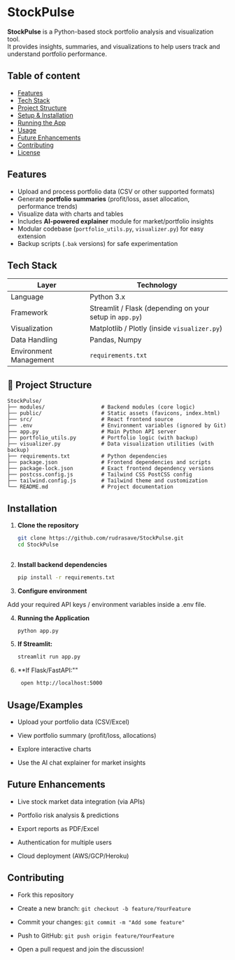 
<!--# StockPulse

**StockPulse** is a Python-based stock portfolio analysis and visualization tool.  
It provides insights, summaries, and visualizations to help users track and understand portfolio performance.


## Table of content 

- [Features](#features)  
- [Tech Stack](#tech-stack)  
- [Project Structure](#project-structure)  
- [Setup & Installation](#setup--installation)  
- [Running the App](#running-the-app)  
- [Usage](#usage)  
- [Future Enhancements](#future-enhancements)  
- [Contributing](#contributing)  
- [License](#license)
## Features

- Upload and process portfolio data (CSV or other supported formats)
- Generate **portfolio summaries** (profit/loss, asset allocation, performance trends)
- Visualize data with charts and tables
- Includes **AI-powered explainer** module for market/portfolio insights
- Modular codebase (`portfolio_utils.py`, `visualizer.py`) for easy extension
- Backup scripts (`.bak` versions) for safe experimentation

## Tech Stack

| Layer     | Technology                      |
|-----------|----------------------------------|
| Language  | Python 3.x           |
| Framework   | Streamlit / Flask (depending on your setup in `app.py`) |
| Visualization   |Matplotlib / Plotly (inside `visualizer.py`)    |
| Data Handling |  Pandas, Numpy          |
|Environment Management | `requirements.txt` |




## 📂 Project Structure

```plaintext
StockPulse/
├── modules/                  # Backend modules (core logic)
├── public/                   # Static assets (favicons, index.html)
├── src/                      # React frontend source
├── .env                      # Environment variables (ignored by Git)
├── app.py                    # Main Python API server
├── portfolio_utils.py        # Portfolio logic (with backup)
├── visualizer.py             # Data visualization utilities (with backup)
├── requirements.txt          # Python dependencies
├── package.json              # Frontend dependencies and scripts
├── package-lock.json         # Exact frontend dependency versions
├── postcss.config.js         # Tailwind CSS PostCSS config
├── tailwind.config.js        # Tailwind theme and customization
└── README.md                 # Project documentation
```

## Installation


1. **Clone the repository**  
   ```bash
   git clone https://github.com/rudrasave/StockPulse.git
   cd StockPulse
    
2. **Install backend dependencies**  
   ```bash
   pip install -r requirements.txt

3. **Configure environment**

Add your required API keys / environment variables inside a .env file.

4. **Running the Application**
    ```bash
    python app.py

5. **If Streamlit:**
    ```bash
    streamlit run app.py

6. **If Flask/FastAPI:""
    ```bash
     open http://localhost:5000


## Usage/Examples
- Upload your portfolio data (CSV/Excel)

- View portfolio summary (profit/loss, allocations)

- Explore interactive charts

- Use the AI chat explainer for market insights


## Future Enhancements

- Live stock market data integration (via APIs)

- Portfolio risk analysis & predictions

- Export reports as PDF/Excel

- Authentication for multiple users

- Cloud deployment (AWS/GCP/Heroku)
## Contributing



- Fork this repository

- Create a new branch: `git checkout -b feature/YourFeature`

- Commit your changes: `git commit -m "Add some feature"`

- Push to GitHub: `git push origin feature/YourFeature`

- Open a pull request and join the discussion!-->

# StockPulse

**StockPulse** is a Python-based stock portfolio analysis and visualization tool.  
It provides insights, summaries, and visualizations to help users track and understand portfolio performance.


## Table of content 

- [Features](#features)  
- [Tech Stack](#tech-stack)  
- [Project Structure](#project-structure)  
- [Setup & Installation](#setup--installation)  
- [Running the App](#running-the-app)  
- [Usage](#usage/examples)  
- [Future Enhancements](#future-enhancements)  
- [Contributing](#contributing)  
- [License](#license)
## Features

- Upload and process portfolio data (CSV or other supported formats)
- Generate **portfolio summaries** (profit/loss, asset allocation, performance trends)
- Visualize data with charts and tables
- Includes **AI-powered explainer** module for market/portfolio insights
- Modular codebase (`portfolio_utils.py`, `visualizer.py`) for easy extension
- Backup scripts (`.bak` versions) for safe experimentation

## Tech Stack

| Layer     | Technology                      |
|-----------|----------------------------------|
| Language  | Python 3.x           |
| Framework   | Streamlit / Flask (depending on your setup in `app.py`) |
| Visualization   |Matplotlib / Plotly (inside `visualizer.py`)    |
| Data Handling |  Pandas, Numpy          |
|Environment Management | `requirements.txt` |




## 📂 Project Structure

```plaintext
StockPulse/
├── modules/                  # Backend modules (core logic)
├── public/                   # Static assets (favicons, index.html)
├── src/                      # React frontend source
├── .env                      # Environment variables (ignored by Git)
├── app.py                    # Main Python API server
├── portfolio_utils.py        # Portfolio logic (with backup)
├── visualizer.py             # Data visualization utilities (with backup)
├── requirements.txt          # Python dependencies
├── package.json              # Frontend dependencies and scripts
├── package-lock.json         # Exact frontend dependency versions
├── postcss.config.js         # Tailwind CSS PostCSS config
├── tailwind.config.js        # Tailwind theme and customization
└── README.md                 # Project documentation
```

## Installation


1. **Clone the repository**  
   ```bash
   git clone https://github.com/rudrasave/StockPulse.git
   cd StockPulse
    
2. **Install backend dependencies**  
   ```bash
   pip install -r requirements.txt

3. **Configure environment**

Add your required API keys / environment variables inside a .env file.

4. **Running the Application**
    ```bash
    python app.py

5. **If Streamlit:**
    ```bash
    streamlit run app.py

6. **If Flask/FastAPI:""
    ```bash
     open http://localhost:5000


## Usage/Examples
- Upload your portfolio data (CSV/Excel)

- View portfolio summary (profit/loss, allocations)

- Explore interactive charts

- Use the AI chat explainer for market insights


## Future Enhancements

- Live stock market data integration (via APIs)

- Portfolio risk analysis & predictions

- Export reports as PDF/Excel

- Authentication for multiple users

- Cloud deployment (AWS/GCP/Heroku)
## Contributing



- Fork this repository

- Create a new branch: `git checkout -b feature/YourFeature`

- Commit your changes: `git commit -m "Add some feature"`

- Push to GitHub: `git push origin feature/YourFeature`

- Open a pull request and join the discussion!
